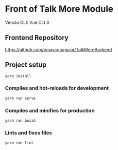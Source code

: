 # Front of Talk More Module
Versão CLI: Vue CLI 3
## Frontend Repository

https://github.com/omayconaguiar/TalkMoreBackend

## Project setup
```
yarn install
```

### Compiles and hot-reloads for development
```
yarn run serve
```

### Compiles and minifies for production
```
yarn run build
```

### Lints and fixes files
```
yarn run lint
```

